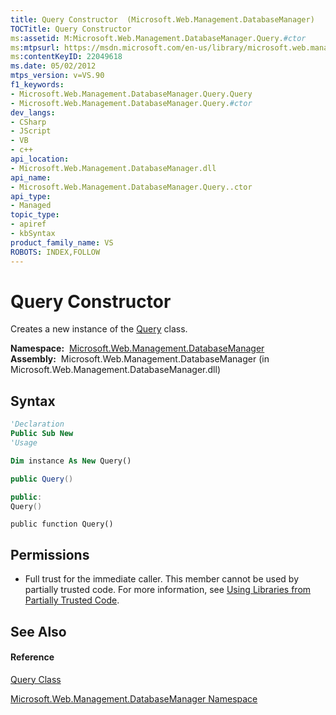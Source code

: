 ```yaml
---
title: Query Constructor  (Microsoft.Web.Management.DatabaseManager)
TOCTitle: Query Constructor
ms:assetid: M:Microsoft.Web.Management.DatabaseManager.Query.#ctor
ms:mtpsurl: https://msdn.microsoft.com/en-us/library/microsoft.web.management.databasemanager.query.query(v=VS.90)
ms:contentKeyID: 22049618
ms.date: 05/02/2012
mtps_version: v=VS.90
f1_keywords:
- Microsoft.Web.Management.DatabaseManager.Query.Query
- Microsoft.Web.Management.DatabaseManager.Query.#ctor
dev_langs:
- CSharp
- JScript
- VB
- c++
api_location:
- Microsoft.Web.Management.DatabaseManager.dll
api_name:
- Microsoft.Web.Management.DatabaseManager.Query..ctor
api_type:
- Managed
topic_type:
- apiref
- kbSyntax
product_family_name: VS
ROBOTS: INDEX,FOLLOW
---
```


# Query Constructor

Creates a new instance of the [Query](query-class-microsoft-web-management-databasemanager.md) class.

**Namespace:**  [Microsoft.Web.Management.DatabaseManager](microsoft-web-management-databasemanager-namespace.md)  
**Assembly:**  Microsoft.Web.Management.DatabaseManager (in Microsoft.Web.Management.DatabaseManager.dll)

## Syntax

``` vb
'Declaration
Public Sub New
'Usage

Dim instance As New Query()
```

``` csharp
public Query()
```

``` c++
public:
Query()
```

``` jscript
public function Query()
```

## Permissions

  - Full trust for the immediate caller. This member cannot be used by partially trusted code. For more information, see [Using Libraries from Partially Trusted Code](https://msdn.microsoft.com/en-us/library/8skskf63\(v=vs.90\)).

## See Also

#### Reference

[Query Class](query-class-microsoft-web-management-databasemanager.md)

[Microsoft.Web.Management.DatabaseManager Namespace](microsoft-web-management-databasemanager-namespace.md)

